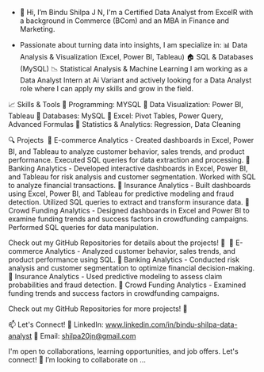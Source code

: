 - 👋 Hi, I’m Bindu Shilpa J N, I'm a Certified Data Analyst from ExcelR with a background in Commerce (BCom) and an MBA in Finance and Marketing.
  
- Passionate about turning data into insights, I am specialize in:
📊 Data Analysis & Visualization (Excel, Power BI, Tableau)
🏠 SQL & Databases (MySQL)
📉 Statistical Analysis & Machine Learning
  I am working as a  Data Analyst Intern at Ai Variant and actively looking for a Data Analyst role where I can apply my skills and grow in the field.

📈 Skills & Tools
🔹 Programming: MYSQL
🔹 Data Visualization: Power BI, Tableau
🔹 Databases: MySQL
🔹 Excel: Pivot Tables, Power Query, Advanced Formulas
🔹 Statistics & Analytics: Regression, Data Cleaning 

🔍 Projects 
🔹 E-commerce Analytics - Created dashboards in Excel, Power BI, and Tableau to analyze customer behavior, sales trends, and product performance. 
                          Executed SQL queries for data extraction and processing.
🔹 Banking Analytics -    Developed interactive dashboards in Excel, Power BI, and Tableau for risk analysis and customer segmentation. Worked with SQL to analyze financial transactions.
🔹 Insurance Analytics -  Built dashboards using Excel, Power BI, and Tableau for predictive modeling and fraud detection. Utilized SQL queries to extract and transform insurance data.
🔹 Crowd Funding Analytics - Designed dashboards in Excel and Power BI to examine funding trends and success factors in crowdfunding campaigns. 
                             Performed SQL queries for data manipulation.

Check out my GitHub Repositories for details about the projects! 🚀 
🔹 E-commerce Analytics - Analyzed customer behavior, sales trends, and product performance using SQL. 
🔹 Banking Analytics - Conducted risk analysis and customer segmentation to optimize financial decision-making.  
🔹 Insurance Analytics - Used predictive modeling to assess claim probabilities and fraud detection.
🔹 Crowd Funding Analytics - Examined funding trends and success factors in crowdfunding campaigns.

Check out my GitHub Repositories for more projects! 🚀

📫 Let's Connect!
🔗 LinkedIn: www.linkedin.com/in/bindu-shilpa-data-analyst
📧 Email: shilpa20jn@gmail.com

I'm open to collaborations, learning opportunities, and job offers. Let's connect!
💞️ I’m looking to collaborate on ...


<!---
shilpa20jn/shilpa20jn is a ✨ special ✨ repository because its `README.md` (this file) appears on your GitHub profile.
You can click the Preview link to take a look at your changes.
--->
